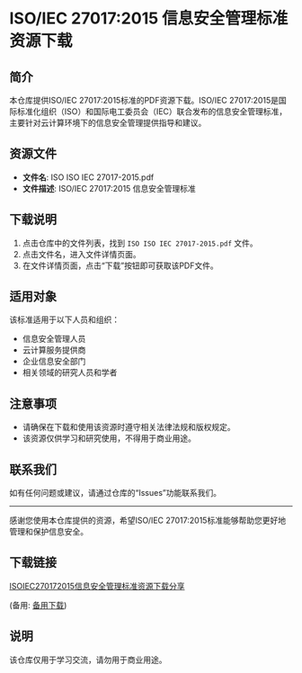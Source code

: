 # ISO/IEC 27017:2015 信息安全管理标准资源下载

## 简介

本仓库提供ISO/IEC 27017:2015标准的PDF资源下载。ISO/IEC 27017:2015是国际标准化组织（ISO）和国际电工委员会（IEC）联合发布的信息安全管理标准，主要针对云计算环境下的信息安全管理提供指导和建议。

## 资源文件

- **文件名**: ISO ISO IEC 27017-2015.pdf
- **文件描述**: ISO/IEC 27017:2015 信息安全管理标准

## 下载说明

1. 点击仓库中的文件列表，找到 `ISO ISO IEC 27017-2015.pdf` 文件。
2. 点击文件名，进入文件详情页面。
3. 在文件详情页面，点击“下载”按钮即可获取该PDF文件。

## 适用对象

该标准适用于以下人员和组织：

- 信息安全管理人员
- 云计算服务提供商
- 企业信息安全部门
- 相关领域的研究人员和学者

## 注意事项

- 请确保在下载和使用该资源时遵守相关法律法规和版权规定。
- 该资源仅供学习和研究使用，不得用于商业用途。

## 联系我们

如有任何问题或建议，请通过仓库的“Issues”功能联系我们。

---

感谢您使用本仓库提供的资源，希望ISO/IEC 27017:2015标准能够帮助您更好地管理和保护信息安全。

## 下载链接
[ISOIEC270172015信息安全管理标准资源下载分享](https://pan.quark.cn/s/b643bc14016c) 

(备用: [备用下载](https://pan.baidu.com/s/1Xx7AiI0-iRpICGwCRVrD6g?pwd=1234))

## 说明

该仓库仅用于学习交流，请勿用于商业用途。
